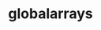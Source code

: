 ---
title: "globalarrays"
layout: cache
categories: [package, develop]
meta: {"compilers": ["cce@18.0.0", "gcc@11.4.0", "intel-oneapi-compilers@2025.1.0"], "num_specs": 37, "num_specs_by_stack": {"e4s": 16, "e4s-cray-rhel": 9, "e4s-oneapi": 12, "root": 37}, "oss": ["rhel8", "ubuntu22.04"], "platforms": ["linux"], "stacks": ["e4s", "e4s-cray-rhel", "e4s-oneapi", "root"], "targets": ["x86_64_v3"], "versions": ["5.8.2"]}
spec_details: [{"compiler": "cce@18.0.0", "hash": "2clorjnqlnoakizyhltwwdtdinuqrktn", "os": "rhel8", "platform": "linux", "size": "-", "stacks": ["e4s-cray-rhel", "root"], "target": "x86_64_v3", "variants": ["armci=mpi-ts", "build_system=autotools", "~cxx", "~scalapack"], "versions": ["5.8.2"]}, {"compiler": "intel-oneapi-compilers@2025.1.0", "hash": "2seysngraikiy2m34sr355akknsxnd2a", "os": "ubuntu22.04", "platform": "linux", "size": "-", "stacks": ["e4s-oneapi", "root"], "target": "x86_64_v3", "variants": ["armci=mpi-ts", "build_system=autotools", "~cxx", "~scalapack"], "versions": ["5.8.2"]}, {"compiler": "gcc@11.4.0", "hash": "3rafp3sn4c4hcylaevta7scxsm5xm5qs", "os": "ubuntu22.04", "platform": "linux", "size": "-", "stacks": ["e4s", "root"], "target": "x86_64_v3", "variants": ["armci=mpi-ts", "build_system=autotools", "~cxx", "~scalapack"], "versions": ["5.8.2"]}, {"compiler": "intel-oneapi-compilers@2025.1.0", "hash": "3zrhpeylbqwxbb3ceqni7itx4ij7rj7f", "os": "ubuntu22.04", "platform": "linux", "size": "-", "stacks": ["e4s-oneapi", "root"], "target": "x86_64_v3", "variants": ["armci=mpi-ts", "build_system=autotools", "~cxx", "~scalapack"], "versions": ["5.8.2"]}, {"compiler": "gcc@11.4.0", "hash": "4psrc2ki4f4ieo7hy65qzfq7a6gcr73j", "os": "ubuntu22.04", "platform": "linux", "size": "-", "stacks": ["e4s", "root"], "target": "x86_64_v3", "variants": ["armci=mpi-ts", "build_system=autotools", "~cxx", "~scalapack"], "versions": ["5.8.2"]}, {"compiler": "cce@18.0.0", "hash": "5hwbcmumfw7tqzbad27zeo5fq757f3te", "os": "rhel8", "platform": "linux", "size": "-", "stacks": ["e4s-cray-rhel", "root"], "target": "x86_64_v3", "variants": ["armci=mpi-ts", "build_system=autotools", "~cxx", "~scalapack"], "versions": ["5.8.2"]}, {"compiler": "intel-oneapi-compilers@2025.1.0", "hash": "5vp2khr6achc4b3ghe2pvteokb2sr4fo", "os": "ubuntu22.04", "platform": "linux", "size": "-", "stacks": ["e4s-oneapi", "root"], "target": "x86_64_v3", "variants": ["armci=mpi-ts", "build_system=autotools", "~cxx", "~scalapack"], "versions": ["5.8.2"]}, {"compiler": "intel-oneapi-compilers@2025.1.0", "hash": "5vwoyfismkcvwaiy5kesfk5f27zip6lk", "os": "ubuntu22.04", "platform": "linux", "size": "-", "stacks": ["e4s-oneapi", "root"], "target": "x86_64_v3", "variants": ["armci=mpi-ts", "build_system=autotools", "~cxx", "~scalapack"], "versions": ["5.8.2"]}, {"compiler": "gcc@11.4.0", "hash": "6whghsic2dcsamr4vy4q5vdbj3y6yzf3", "os": "ubuntu22.04", "platform": "linux", "size": "-", "stacks": ["e4s", "root"], "target": "x86_64_v3", "variants": ["armci=mpi-ts", "build_system=autotools", "~cxx", "~scalapack"], "versions": ["5.8.2"]}, {"compiler": "gcc@11.4.0", "hash": "72epw7ahb7wsdvtzjypralt63rwvetsg", "os": "ubuntu22.04", "platform": "linux", "size": "-", "stacks": ["e4s", "root"], "target": "x86_64_v3", "variants": ["armci=mpi-ts", "build_system=autotools", "~cxx", "~scalapack"], "versions": ["5.8.2"]}, {"compiler": "gcc@11.4.0", "hash": "7ds2bjccl72nyqy4advq57eopdlt2tee", "os": "ubuntu22.04", "platform": "linux", "size": "-", "stacks": ["e4s", "root"], "target": "x86_64_v3", "variants": ["armci=mpi-ts", "build_system=autotools", "~cxx", "~scalapack"], "versions": ["5.8.2"]}, {"compiler": "gcc@11.4.0", "hash": "aab4zumnukuf72eujjh7oyikynifzdjg", "os": "ubuntu22.04", "platform": "linux", "size": "-", "stacks": ["e4s", "root"], "target": "x86_64_v3", "variants": ["armci=mpi-ts", "build_system=autotools", "~cxx", "~scalapack"], "versions": ["5.8.2"]}, {"compiler": "cce@18.0.0", "hash": "aaidao4padx7dcj2nl34jihzrfy4jqly", "os": "rhel8", "platform": "linux", "size": "-", "stacks": ["e4s-cray-rhel", "root"], "target": "x86_64_v3", "variants": ["armci=mpi-ts", "build_system=autotools", "~cxx", "~scalapack"], "versions": ["5.8.2"]}, {"compiler": "gcc@11.4.0", "hash": "agr7noxmwhlonpxmsgjwhmjs7m7jivlt", "os": "ubuntu22.04", "platform": "linux", "size": "-", "stacks": ["e4s", "root"], "target": "x86_64_v3", "variants": ["armci=mpi-ts", "build_system=autotools", "~cxx", "~scalapack"], "versions": ["5.8.2"]}, {"compiler": "intel-oneapi-compilers@2025.1.0", "hash": "b74qnjayijgvr3m56imqgkpqjnocozmm", "os": "ubuntu22.04", "platform": "linux", "size": "-", "stacks": ["e4s-oneapi", "root"], "target": "x86_64_v3", "variants": ["armci=mpi-ts", "build_system=autotools", "~cxx", "~scalapack"], "versions": ["5.8.2"]}, {"compiler": "cce@18.0.0", "hash": "by37lkrjlj3zaa45oe2bj4g7h53j6bw2", "os": "rhel8", "platform": "linux", "size": "-", "stacks": ["e4s-cray-rhel", "root"], "target": "x86_64_v3", "variants": ["armci=mpi-ts", "build_system=autotools", "~cxx", "~scalapack"], "versions": ["5.8.2"]}, {"compiler": "intel-oneapi-compilers@2025.1.0", "hash": "exzjoagtir5ns6yqwedavzlhlddxbgri", "os": "ubuntu22.04", "platform": "linux", "size": "-", "stacks": ["e4s-oneapi", "root"], "target": "x86_64_v3", "variants": ["armci=mpi-ts", "build_system=autotools", "~cxx", "~scalapack"], "versions": ["5.8.2"]}, {"compiler": "gcc@11.4.0", "hash": "i7hrwij7dbunu7dy22put2gxoly74nar", "os": "ubuntu22.04", "platform": "linux", "size": "-", "stacks": ["e4s", "root"], "target": "x86_64_v3", "variants": ["armci=mpi-ts", "build_system=autotools", "~cxx", "~scalapack"], "versions": ["5.8.2"]}, {"compiler": "gcc@11.4.0", "hash": "ilcwpv2nnojvp5tjwkivqplkxwvgzk4e", "os": "ubuntu22.04", "platform": "linux", "size": "-", "stacks": ["e4s", "root"], "target": "x86_64_v3", "variants": ["armci=mpi-ts", "build_system=autotools", "~cxx", "~scalapack"], "versions": ["5.8.2"]}, {"compiler": "cce@18.0.0", "hash": "jm7u72kgaa2zv46qmc6rx4s5zt472z7w", "os": "rhel8", "platform": "linux", "size": "-", "stacks": ["e4s-cray-rhel", "root"], "target": "x86_64_v3", "variants": ["armci=mpi-ts", "build_system=autotools", "~cxx", "~scalapack"], "versions": ["5.8.2"]}, {"compiler": "intel-oneapi-compilers@2025.1.0", "hash": "kwu7tgozhqzvtrruywiai7brhuefijem", "os": "ubuntu22.04", "platform": "linux", "size": "-", "stacks": ["e4s-oneapi", "root"], "target": "x86_64_v3", "variants": ["armci=mpi-ts", "build_system=autotools", "~cxx", "~scalapack"], "versions": ["5.8.2"]}, {"compiler": "gcc@11.4.0", "hash": "lktgh72tmofeofamuw3ymdpu2giqtl3h", "os": "ubuntu22.04", "platform": "linux", "size": "-", "stacks": ["e4s", "root"], "target": "x86_64_v3", "variants": ["armci=mpi-ts", "build_system=autotools", "~cxx", "~scalapack"], "versions": ["5.8.2"]}, {"compiler": "cce@18.0.0", "hash": "luhljgpvto35slc4h5z66wreejm4a6ce", "os": "rhel8", "platform": "linux", "size": "-", "stacks": ["e4s-cray-rhel", "root"], "target": "x86_64_v3", "variants": ["armci=mpi-ts", "build_system=autotools", "~cxx", "~scalapack"], "versions": ["5.8.2"]}, {"compiler": "intel-oneapi-compilers@2025.1.0", "hash": "m3f5sll5dqd65pf4y77haahoxecegjgf", "os": "ubuntu22.04", "platform": "linux", "size": "-", "stacks": ["e4s-oneapi", "root"], "target": "x86_64_v3", "variants": ["armci=mpi-ts", "build_system=autotools", "~cxx", "~scalapack"], "versions": ["5.8.2"]}, {"compiler": "gcc@11.4.0", "hash": "mpnfycxo6655tv2oboagws3yvtnwisrm", "os": "ubuntu22.04", "platform": "linux", "size": "-", "stacks": ["e4s", "root"], "target": "x86_64_v3", "variants": ["armci=mpi-ts", "build_system=autotools", "~cxx", "~scalapack"], "versions": ["5.8.2"]}, {"compiler": "cce@18.0.0", "hash": "o7zgoht62skytdex5xnrmjoelzzyn2zj", "os": "rhel8", "platform": "linux", "size": "-", "stacks": ["e4s-cray-rhel", "root"], "target": "x86_64_v3", "variants": ["armci=mpi-ts", "build_system=autotools", "~cxx", "~scalapack"], "versions": ["5.8.2"]}, {"compiler": "gcc@11.4.0", "hash": "oj5wijtch3sqbnzftwi24sm47pbin6ny", "os": "ubuntu22.04", "platform": "linux", "size": "-", "stacks": ["e4s", "root"], "target": "x86_64_v3", "variants": ["armci=mpi-ts", "build_system=autotools", "~cxx", "~scalapack"], "versions": ["5.8.2"]}, {"compiler": "intel-oneapi-compilers@2025.1.0", "hash": "pyrvrtslqsmwaqkmlwujogrvz4xncj7o", "os": "ubuntu22.04", "platform": "linux", "size": "-", "stacks": ["e4s-oneapi", "root"], "target": "x86_64_v3", "variants": ["armci=mpi-ts", "build_system=autotools", "~cxx", "~scalapack"], "versions": ["5.8.2"]}, {"compiler": "intel-oneapi-compilers@2025.1.0", "hash": "qkygts5bavmsw5mexpxiwmceonxiz5on", "os": "ubuntu22.04", "platform": "linux", "size": "-", "stacks": ["e4s-oneapi", "root"], "target": "x86_64_v3", "variants": ["armci=mpi-ts", "build_system=autotools", "~cxx", "~scalapack"], "versions": ["5.8.2"]}, {"compiler": "intel-oneapi-compilers@2025.1.0", "hash": "sgvxjauzb2lhojwyw5jvxcj7floml7a5", "os": "ubuntu22.04", "platform": "linux", "size": "-", "stacks": ["e4s-oneapi", "root"], "target": "x86_64_v3", "variants": ["armci=mpi-ts", "build_system=autotools", "~cxx", "~scalapack"], "versions": ["5.8.2"]}, {"compiler": "gcc@11.4.0", "hash": "sqb4b2c7qp3oadisiuelfjpyc2hndwqu", "os": "ubuntu22.04", "platform": "linux", "size": "-", "stacks": ["e4s", "root"], "target": "x86_64_v3", "variants": ["armci=mpi-ts", "build_system=autotools", "~cxx", "~scalapack"], "versions": ["5.8.2"]}, {"compiler": "gcc@11.4.0", "hash": "vfwe3w47tghrq7klthivbxndtawg7sfr", "os": "ubuntu22.04", "platform": "linux", "size": "-", "stacks": ["e4s", "root"], "target": "x86_64_v3", "variants": ["armci=mpi-ts", "build_system=autotools", "~cxx", "~scalapack"], "versions": ["5.8.2"]}, {"compiler": "cce@18.0.0", "hash": "vzx3rim6ikdhq4iyv2s7xnu5yo7sf3mp", "os": "rhel8", "platform": "linux", "size": "-", "stacks": ["e4s-cray-rhel", "root"], "target": "x86_64_v3", "variants": ["armci=mpi-ts", "build_system=autotools", "~cxx", "~scalapack"], "versions": ["5.8.2"]}, {"compiler": "cce@18.0.0", "hash": "w4qinknsde3q2xk3s32qqpxujv74ma25", "os": "rhel8", "platform": "linux", "size": "-", "stacks": ["e4s-cray-rhel", "root"], "target": "x86_64_v3", "variants": ["armci=mpi-ts", "build_system=autotools", "~cxx", "~scalapack"], "versions": ["5.8.2"]}, {"compiler": "gcc@11.4.0", "hash": "xkqcu4vvircfuoaoilwh7aujsi2rx3pr", "os": "ubuntu22.04", "platform": "linux", "size": "-", "stacks": ["e4s", "root"], "target": "x86_64_v3", "variants": ["armci=mpi-ts", "build_system=autotools", "~cxx", "~scalapack"], "versions": ["5.8.2"]}, {"compiler": "gcc@11.4.0", "hash": "zcww5mt3aibbud4dnq2tgjccfmqur6my", "os": "ubuntu22.04", "platform": "linux", "size": "-", "stacks": ["e4s", "root"], "target": "x86_64_v3", "variants": ["armci=mpi-ts", "build_system=autotools", "~cxx", "~scalapack"], "versions": ["5.8.2"]}, {"compiler": "intel-oneapi-compilers@2025.1.0", "hash": "zfjxgpm2lgycq3uffligfcmjweaun4ck", "os": "ubuntu22.04", "platform": "linux", "size": "-", "stacks": ["e4s-oneapi", "root"], "target": "x86_64_v3", "variants": ["armci=mpi-ts", "build_system=autotools", "~cxx", "~scalapack"], "versions": ["5.8.2"]}]
---